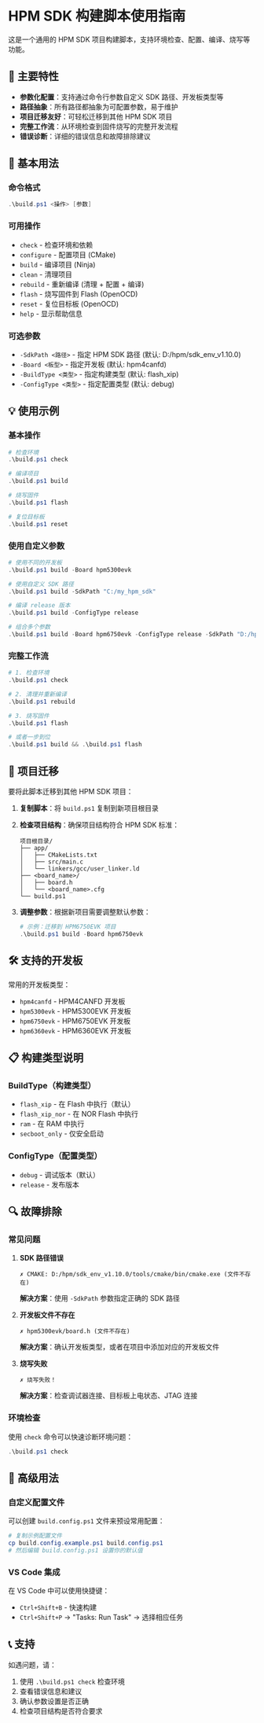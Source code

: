 # HPM SDK 构建脚本使用指南

这是一个通用的 HPM SDK 项目构建脚本，支持环境检查、配置、编译、烧写等功能。

## 🚀 主要特性

- **参数化配置**：支持通过命令行参数自定义 SDK 路径、开发板类型等
- **路径抽象**：所有路径都抽象为可配置参数，易于维护
- **项目迁移友好**：可轻松迁移到其他 HPM SDK 项目
- **完整工作流**：从环境检查到固件烧写的完整开发流程
- **错误诊断**：详细的错误信息和故障排除建议

## 📖 基本用法

### 命令格式
```powershell
.\build.ps1 <操作> [参数]
```

### 可用操作
- `check` - 检查环境和依赖
- `configure` - 配置项目 (CMake)
- `build` - 编译项目 (Ninja)
- `clean` - 清理项目
- `rebuild` - 重新编译 (清理 + 配置 + 编译)
- `flash` - 烧写固件到 Flash (OpenOCD)
- `reset` - 复位目标板 (OpenOCD)
- `help` - 显示帮助信息

### 可选参数
- `-SdkPath <路径>` - 指定 HPM SDK 路径 (默认: D:/hpm/sdk_env_v1.10.0)
- `-Board <板型>` - 指定开发板 (默认: hpm4canfd)
- `-BuildType <类型>` - 指定构建类型 (默认: flash_xip)
- `-ConfigType <类型>` - 指定配置类型 (默认: debug)

## 💡 使用示例

### 基本操作
```powershell
# 检查环境
.\build.ps1 check

# 编译项目
.\build.ps1 build

# 烧写固件
.\build.ps1 flash

# 复位目标板
.\build.ps1 reset
```

### 使用自定义参数
```powershell
# 使用不同的开发板
.\build.ps1 build -Board hpm5300evk

# 使用自定义 SDK 路径
.\build.ps1 build -SdkPath "C:/my_hpm_sdk"

# 编译 release 版本
.\build.ps1 build -ConfigType release

# 组合多个参数
.\build.ps1 build -Board hpm6750evk -ConfigType release -SdkPath "D:/hpm_v2.0"
```

### 完整工作流
```powershell
# 1. 检查环境
.\build.ps1 check

# 2. 清理并重新编译
.\build.ps1 rebuild

# 3. 烧写固件
.\build.ps1 flash

# 或者一步到位
.\build.ps1 build && .\build.ps1 flash
```

## 🔧 项目迁移

要将此脚本迁移到其他 HPM SDK 项目：

1. **复制脚本**：将 `build.ps1` 复制到新项目根目录

2. **检查项目结构**：确保项目结构符合 HPM SDK 标准：
   ```
   项目根目录/
   ├── app/
   │   ├── CMakeLists.txt
   │   ├── src/main.c
   │   └── linkers/gcc/user_linker.ld
   ├── <board_name>/
   │   ├── board.h
   │   └── <board_name>.cfg
   └── build.ps1
   ```

3. **调整参数**：根据新项目需要调整默认参数：
   ```powershell
   # 示例：迁移到 HPM6750EVK 项目
   .\build.ps1 build -Board hpm6750evk
   ```

## 🛠️ 支持的开发板

常用的开发板类型：
- `hpm4canfd` - HPM4CANFD 开发板
- `hpm5300evk` - HPM5300EVK 开发板
- `hpm6750evk` - HPM6750EVK 开发板
- `hpm6360evk` - HPM6360EVK 开发板

## 📋 构建类型说明

### BuildType（构建类型）
- `flash_xip` - 在 Flash 中执行（默认）
- `flash_xip_nor` - 在 NOR Flash 中执行
- `ram` - 在 RAM 中执行
- `secboot_only` - 仅安全启动

### ConfigType（配置类型）
- `debug` - 调试版本（默认）
- `release` - 发布版本

## 🔍 故障排除

### 常见问题

1. **SDK 路径错误**
   ```
   ✗ CMAKE: D:/hpm/sdk_env_v1.10.0/tools/cmake/bin/cmake.exe (文件不存在)
   ```
   **解决方案**：使用 `-SdkPath` 参数指定正确的 SDK 路径

2. **开发板文件不存在**
   ```
   ✗ hpm5300evk/board.h (文件不存在)
   ```
   **解决方案**：确认开发板类型，或者在项目中添加对应的开发板文件

3. **烧写失败**
   ```
   ✗ 烧写失败！
   ```
   **解决方案**：检查调试器连接、目标板上电状态、JTAG 连接

### 环境检查
使用 `check` 命令可以快速诊断环境问题：
```powershell
.\build.ps1 check
```

## 🎯 高级用法

### 自定义配置文件
可以创建 `build.config.ps1` 文件来预设常用配置：
```powershell
# 复制示例配置文件
cp build.config.example.ps1 build.config.ps1
# 然后编辑 build.config.ps1 设置你的默认值
```

### VS Code 集成
在 VS Code 中可以使用快捷键：
- `Ctrl+Shift+B` - 快速构建
- `Ctrl+Shift+P` → "Tasks: Run Task" → 选择相应任务

## 📞 支持

如遇问题，请：
1. 使用 `.\build.ps1 check` 检查环境
2. 查看错误信息和建议
3. 确认参数设置是否正确
4. 检查项目结构是否符合要求
